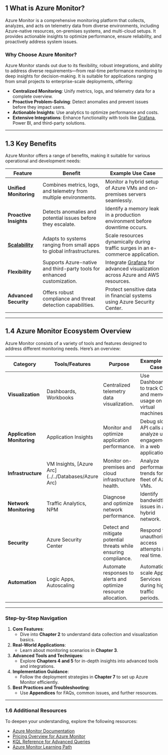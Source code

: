 ## **1 What is Azure Monitor?**

Azure Monitor is a comprehensive monitoring platform that collects, analyzes, and acts on telemetry data from diverse environments, including Azure-native resources, on-premises systems, and multi-cloud setups. It provides actionable insights to optimize performance, ensure reliability, and proactively address system issues.

### **Why Choose Azure Monitor?**

Azure Monitor stands out due to its flexibility, robust integrations, and ability to address diverse requirements—from real-time performance monitoring to deep insights for decision-making. It is suitable for applications ranging from small projects to enterprise-scale deployments, offering:

- **Centralized Monitoring**: Unify metrics, logs, and telemetry data for a complete overview.
- **Proactive Problem-Solving**: Detect anomalies and prevent issues before they impact users.
- **Actionable Insights**: Use analytics to optimize performance and costs.
- **Extensive Integrations**: Enhance functionality with tools like [Grafana](docs/Monitoring/Prometheus_and_Grafana.md), Power BI, and third-party solutions.
---

## **1.3 Key Benefits**

Azure Monitor offers a range of benefits, making it suitable for various operational and development needs:

|**Feature**|**Benefit**|**Example Use Case**|
|---|---|---|
|**Unified Monitoring**|Combines metrics, logs, and telemetry from multiple environments.|Monitor a hybrid setup of Azure VMs and on-premises servers seamlessly.|
|**Proactive Insights**|Detects anomalies and potential issues before they escalate.|Identify a memory leak in a production environment before downtime occurs.|
|**[Scalability](../../Containerization_and_Deployment/Scalability)**|Adapts to systems ranging from small apps to global infrastructures.|Scale resources dynamically during traffic surges in an e-commerce application.|
|**Flexibility**|Supports Azure-native and third-party tools for enhanced customization.|Integrate [Grafana](docs/Monitoring/Prometheus_and_Grafana.md) for advanced visualization across Azure and AWS resources.|
|**Advanced Security**|Offers robust compliance and threat detection capabilities.|Protect sensitive data in financial systems using Azure Security Center.|

---

## **1.4 Azure Monitor Ecosystem Overview**

Azure Monitor consists of a variety of tools and features designed to address different monitoring needs. Here’s an overview:

|**Category**|**Tools/Features**|**Purpose**|**Example Use Case**|
|---|---|---|---|
|**Visualization**|Dashboards, Workbooks|Centralized telemetry data visualization.|Use Dashboards to track CPU and memory usage on virtual machines.|
|**Application Monitoring**|Application Insights|Monitor and optimize application performance.|Debug slow API calls and analyze user engagement in a web application.|
|**Infrastructure**|VM Insights, [Azure Arc](../../Databases/Azure Arc)|Monitor on-premises and cloud infrastructure health.|Analyze performance trends for a fleet of Azure VMs.|
|**Network Monitoring**|Traffic Analytics, NPM|Diagnose and optimize network performance.|Identify bandwidth issues in a hybrid network.|
|**Security**|Azure Security Center|Detect and mitigate potential threats while ensuring compliance.|Respond to unauthorized access attempts in real time.|
|**Automation**|Logic Apps, Autoscaling|Automate responses to alerts and optimize resource allocation.|Automatically scale App Services during high-traffic periods.|

---

### **Step-by-Step Navigation**

1. **Core Features**:
    - Dive into **Chapter 2** to understand data collection and visualization basics.
2. **Real-World Applications**:
    - Learn about monitoring scenarios in **Chapter 3**.
3. **Advanced Tools and Techniques**:
    - Explore **Chapters 4 and 5** for in-depth insights into advanced tools and integrations.
4. **Implementation Guidance**:
    - Follow the deployment strategies in **Chapter 7** to set up Azure Monitor efficiently.
5. **Best Practices and Troubleshooting**:
    - Use **Appendices** for FAQs, common issues, and further resources.
---

### **1.6 Additional Resources**

To deepen your understanding, explore the following resources:

- [Azure Monitor Documentation](https://learn.microsoft.com/en-us/azure/azure-monitor/overview)
- [Pricing Overview for Azure Monitor](https://azure.microsoft.com/en-us/pricing/details/monitor/)
- [KQL Reference for Advanced Queries](https://learn.microsoft.com/en-us/azure/data-explorer/kql-quick-reference)
- [Azure Monitor Learning Path](https://learn.microsoft.com/en-us/training/paths/monitor-azure-workloads/)